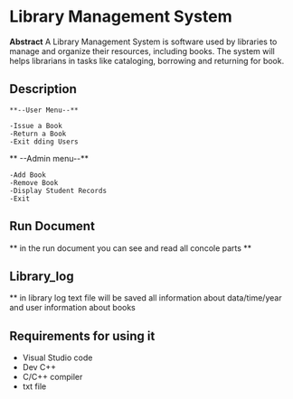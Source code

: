 # Library Management System 
**Abstract**
A Library Management System is software used by libraries to manage and organize their resources, including books. The system will helps librarians in tasks like cataloging, borrowing and returning for book.

## Description

    **--User Menu--**
    
    -Issue a Book    
    -Return a Book
    -Exit dding Users
    
   ** --Admin menu--**
    
    -Add Book
    -Remove Book
    -Display Student Records
    -Exit    

## Run Document 
** in the run document you can see and read all concole parts **

##  Library_log
** in library log text file will be saved all information about data/time/year and user information about books

## Requirements for using it

- Visual Studio code
- Dev C++
- C/C++ compiler 
- txt file




